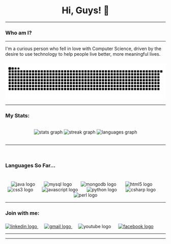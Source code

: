 <h1 align="center">Hi, Guys! 👋</h1>

---

<h3 align="left">Who am I?</h3>

---

<p align="left">I'm a curious person who fell in love with Computer Science, driven by the desire to use technology to help people live better, more meaningful lives.</p>

###

<img src="https://github.com/7oSkaaa/7oSkaaa/blob/output/github-contribution-grid-snake.svg?" alt="Snake animation"/>

---

<h3 align="left">My Stats:</h3>

<br clear="both">

<div align="center">
  <img src="https://github-readme-stats.vercel.app/api?username=VishmithaJanith&hide_title=false&hide_rank=false&show_icons=true&include_all_commits=true&count_private=true&disable_animations=false&theme=dracula&locale=en&hide_border=false" height="150" alt="stats graph"  />
  <img src="https://streak-stats.demolab.com?user=VishmithaJanith&locale=en&mode=daily&theme=dracula&hide_border=false&border_radius=5" height="150" alt="streak graph"  />
  <img src="https://github-readme-stats.vercel.app/api/top-langs?username=VishmithaJanith&locale=en&hide_title=false&layout=compact&card_width=320&langs_count=5&theme=dracula&hide_border=true" height="150" alt="languages graph"  />
</div>
<br clear="both">


---

<br clear="both">

<h3 align="left">Languages So Far...</h3>

###

<br clear="both">

<div align="center">
  <img src="https://skillicons.dev/icons?i=java" height="50" alt="java logo"  />
  <img width="20" />
  <img src="https://skillicons.dev/icons?i=mysql" height="50" alt="mysql logo"  />
  <img width="20" />
  <img src="https://skillicons.dev/icons?i=mongodb" height="50" alt="mongodb logo"  />
  <img width="20" />
  <img src="https://skillicons.dev/icons?i=html" height="50" alt="html5 logo"  />
  <img width="20" />
  <img src="https://skillicons.dev/icons?i=css" height="50" alt="css3 logo"  />
  <img width="20" />
  <img src="https://skillicons.dev/icons?i=js" height="50" alt="javascript logo"  />
  <img width="20" />
  <img src="https://skillicons.dev/icons?i=py" height="50" alt="python logo"  />
  <img width="20" />
  <img src="https://skillicons.dev/icons?i=cs" height="50" alt="csharp logo"  />
  <img width="20" />
  <img src="https://skillicons.dev/icons?i=perl" height="50" alt="perl logo"  />
</div>

---

<h3 align="left">Join with me:</h3>

###

<div align="left">
  <a href="https:/www.linkedin.com/in/vishmitha-janith" target="_blank">
    <img src="https://raw.githubusercontent.com/maurodesouza/profile-readme-generator/master/src/assets/icons/social/linkedin/default.svg" width="55" height="35" alt="linkedin logo"  />
  </a>
  
  <img width="15" />
  
  <a href="vishmithajanithonline@gmail.com" target="_blank">
    <img src="https://raw.githubusercontent.com/maurodesouza/profile-readme-generator/master/src/assets/icons/social/gmail/default.svg" width="55" height="35" alt="gmail logo"  />
  </a>

  <img width="15" />
  
  <img src="https://raw.githubusercontent.com/maurodesouza/profile-readme-generator/master/src/assets/icons/social/youtube/default.svg" width="55" height="35" alt="youtube logo"  />
  
  <img width="15" />
  
  <a href="https://www.facebook.com/share/14FYsySEj47/" target="_blank">
    <img src="https://raw.githubusercontent.com/maurodesouza/profile-readme-generator/master/src/assets/icons/social/facebook/default.svg" width="55" height="35" alt="facebook logo"  />
  </a>
</div>

---
---
